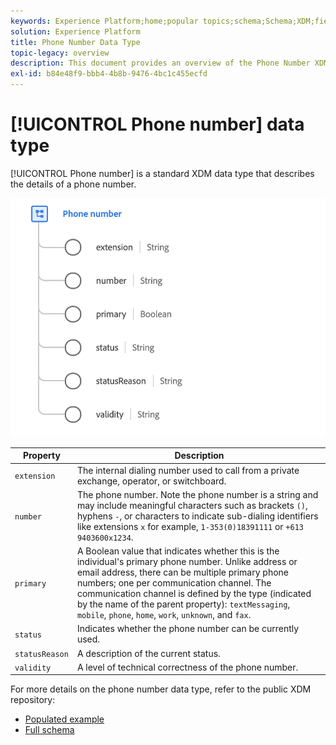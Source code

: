 ```yaml
---
keywords: Experience Platform;home;popular topics;schema;Schema;XDM;fields;schemas;Schemas;phoneNumber;xdm:phoneNumber;datatype;data-type;data type;
solution: Experience Platform
title: Phone Number Data Type
topic-legacy: overview
description: This document provides an overview of the Phone Number XDM data type.
exl-id: b84e48f9-bbb4-4b8b-9476-4bc1c455ecfd
---
```

# [!UICONTROL Phone number] data type

[!UICONTROL Phone number] is a standard XDM data type that describes the details of a phone number.

<img src='../images/data-types/phone-number.png' width=600 /><br />

| Property | Description |
| --- | --- |
| `extension` | The internal dialing number used to call from a private exchange, operator, or switchboard. |
| `number` | The phone number. Note the phone number is a string and may include meaningful characters such as brackets `()`, hyphens `-`, or characters to indicate sub-dialing identifiers like extensions `x` for example, `1-353(0)18391111` or `+613 9403600x1234`. |
| `primary` | A Boolean value that indicates whether this is the individual's primary phone number. Unlike address or email address, there can be multiple primary phone numbers; one per communication channel. The communication channel is defined by the type (indicated by the name of the parent property): `textMessaging`, `mobile`, `phone`, `home`, `work`, `unknown`, and `fax`. |
| `status` | Indicates whether the phone number can be currently used. |
| `statusReason` | A description of the current status. |
| `validity` | A level of technical correctness of the phone number. |

For more details on the phone number data type, refer to the public XDM repository:

* [Populated example](https://github.com/adobe/xdm/blob/master/components/datatypes/phonenumber.example.1.json)
* [Full schema](https://github.com/adobe/xdm/blob/master/components/datatypes/phonenumber.schema.json)

